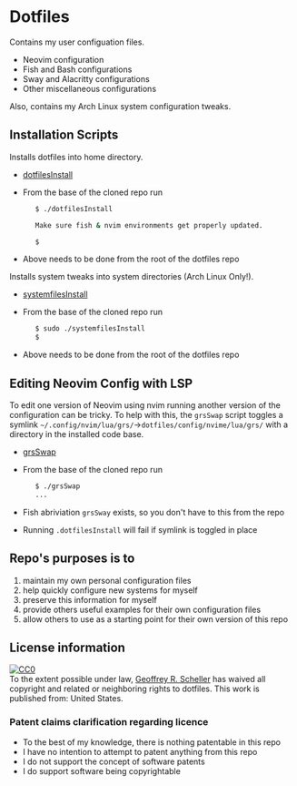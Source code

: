 # Dotfiles

Contains my user configuation files.

* Neovim configuration
* Fish and Bash configurations
* Sway and Alacritty configurations
* Other miscellaneous configurations

Also, contains my Arch Linux system configuration tweaks.

## Installation Scripts

Installs dotfiles into home directory.

* [dotfilesInstall](dotfilesInstall)
* From the base of the cloned repo run

  ```sh
     $ ./dotfilesInstall

     Make sure fish & nvim environments get properly updated.

     $
  ```

* Above needs to be done from the root of the dotfiles repo

Installs system tweaks into system directories (Arch Linux Only!).

* [systemfilesInstall](systemfilesInstall)
* From the base of the cloned repo run

  ```sh
     $ sudo ./systemfilesInstall
     $
  ```

* Above needs to be done from the root of the dotfiles repo

## Editing Neovim Config with LSP

To edit one version of Neovim using nvim running another version of the
configuration can be tricky.  To help with this, the `grsSwap` script toggles
a symlink `~/.config/nvim/lua/grs/`->`dotfiles/config/nvime/lua/grs/` with
a directory in the installed code base.

* [grsSwap](grsSwap)
* From the base of the cloned repo run

  ```sh
     $ ./grsSwap
     ...
  ```

* Fish abriviation `grsSway` exists, so you don't have to this from the repo
* Running `.dotfilesInstall` will fail if symlink is toggled in place

## Repo's purposes is to

1. maintain my own personal configuration files
1. help quickly configure new systems for myself
1. preserve this information for myself
1. provide others useful examples for their own configuration files
1. allow others to use as a starting point for their own version of this repo

## License information

<p xmlns:dct="http://purl.org/dc/terms/" xmlns:vcard="http://www.w3.org/2001/vcard-rdf/3.0#">
  <a rel="license"
     href="http://creativecommons.org/publicdomain/zero/1.0/">
    <img src="http://i.creativecommons.org/p/zero/1.0/88x31.png" style="border-style: none;" alt="CC0" />
  </a>
  <br />
  To the extent possible under law,
  <a rel="dct:publisher"
     href="https://github.com/grscheller">
    <span property="dct:title">Geoffrey R. Scheller</span></a>
  has waived all copyright and related or neighboring rights to
  <span property="dct:title">dotfiles</span>.
This work is published from:
<span property="vcard:Country" datatype="dct:ISO3166"
      content="US" about="https://github.com/grscheller">
  United States</span>.
</p>

### Patent claims clarification regarding licence

* To the best of my knowledge, there is nothing patentable in this repo
* I have no intention to attempt to patent anything from this repo
* I do not support the concept of software patents
* I do support software being copyrightable
